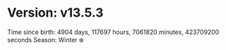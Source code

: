 # Version: v13.5.3
Time since birth: 4904 days, 117697 hours, 7061820 minutes, 423709200 seconds
Season: Winter ❄️
